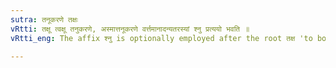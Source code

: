 ```yaml
---
sutra: तनूकरणे तक्षः
vRtti: तक्षू त्वक्षू तनुकरणे, अस्मात्तनूकरणे वर्त्तमानादन्यतरस्यां श्नु प्रत्ययो भवति ॥
vRtti_eng: The affix श्नु is optionally employed after the root तक्ष 'to bore or hew' when a _sarvadhatuka_ affix denoting an agent, follows.

---
```

